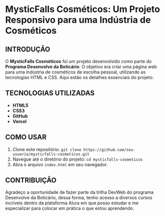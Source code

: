 # MysticFalls Cosméticos: Um Projeto Responsivo para uma Indústria de Cosméticos

## INTRODUÇÃO
O **MysticFalls Cosméticos** foi um projeto desenvolvido como parte do **Programa Desenvolve da Boticário**. O objetivo era criar uma página web para uma indústria de cosméticos de escolha pessoal, utilizando as tecnologias HTML e CSS. Aqui estão os detalhes essenciais do projeto:

## TECNOLOGIAS UTILIZADAS
- **HTML5**
- **CSS3**
- **GitHub**
- **Vercel**

## COMO USAR
1. Clone este repositório: `git clone https://github.com/seu-usuario/mysticfalls-cosmeticos.git`
2. Navegue até o diretório do projeto: `cd mysticfalls-cosmeticos`
3. Abra o arquivo `index.html` em seu navegador.

## CONTRIBUIÇÃO
Agradeço a oportunidade de fazer parte da trilha DevWeb do programa Desenvolve da Boticário, dessa forma, tenho acesso a diversos cursos incríveis dentro da plataforma Alura em que posso estudar e me especializar para colocar em prática o que estou aprendendo.
